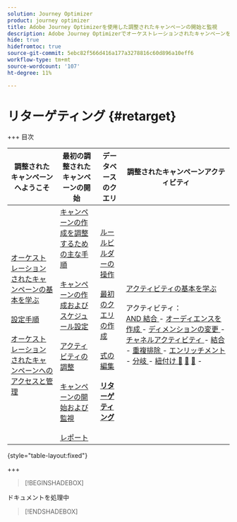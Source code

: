 ```yaml
---
solution: Journey Optimizer
product: journey optimizer
title: Adobe Journey Optimizerを使用した調整されたキャンペーンの開始と監視
description: Adobe Journey Optimizerでオーケストレーションされたキャンペーンを開始および監視する方法について説明します。
hide: true
hidefromtoc: true
source-git-commit: 5ebc82f566d416a177a3278816c60d896a10eff6
workflow-type: tm+mt
source-wordcount: '107'
ht-degree: 11%

---
```


# リターゲティング {#retarget}

+++ 目次

| 調整されたキャンペーンへようこそ | 最初の調整されたキャンペーンの開始 | データベースのクエリ | 調整されたキャンペーンアクティビティ |
|---|---|---|---|
| [ オーケストレーションされたキャンペーンの基本を学ぶ ](gs-orchestrated-campaigns.md)<br/><br/>[ 設定手順 ](configuration-steps.md)<br/><br/>[ オーケストレーションされたキャンペーンへのアクセスと管理 ](access-manage-orchestrated-campaigns.md) | [ キャンペーンの作成を調整するための主な手順 ](gs-campaign-creation.md)<br/><br/>[ キャンペーンの作成およびスケジュール設定 ](create-orchestrated-campaign.md)<br/><br/>[ アクティビティの調整 ](orchestrate-activities.md)<br/><br/>[ キャンペーンの開始および監視 ](start-monitor-campaigns.md)<br/><br/>[ レポート ](reporting-campaigns.md) | [ ルールビルダーの操作 ](orchestrated-rule-builder.md)<br/><br/>[ 最初のクエリの作成 ](build-query.md)<br/><br/>[ 式の編集 ](edit-expressions.md)<br/><br/><b>[ リターゲティング ](retarget.md)</b> | [ アクティビティの基本を学ぶ ](activities/about-activities.md)<br/><br/> アクティビティ：<br/>[AND 結合 ](activities/and-join.md) - [ オーディエンスを作成 ](activities/build-audience.md) - [ ディメンションの変更 ](activities/change-dimension.md) - [ チャネルアクティビティ ](activities/channels.md) - [ 結合 ](activities/combine.md) - [ 重複排除 ](activities/deduplication.md) - [ エンリッチメント ](activities/enrichment.md) - [ 分岐 ](activities/fork.md) - [ 紐付け ](activities/reconciliation.md) [&#128279;](activities/save-audience.md) [&#128279;](activities/split.md) [&#128279;](activities/wait.md) - |

{style="table-layout:fixed"}

+++
>[!BEGINSHADEBOX]

ドキュメントを処理中

>[!ENDSHADEBOX]
